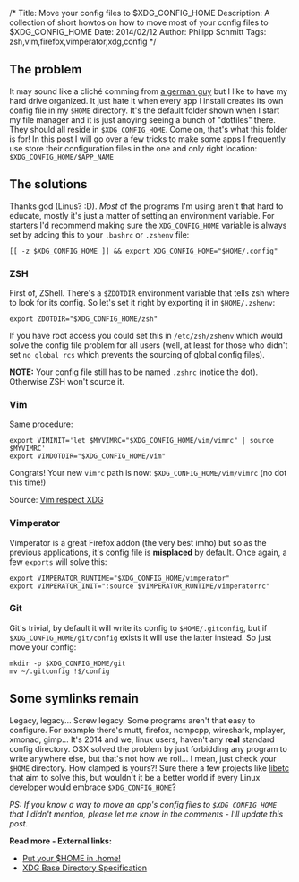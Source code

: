 /*
Title: Move your config files to $XDG_CONFIG_HOME
Description: A collection of short howtos on how to move most of your config files to $XDG_CONFIG_HOME
Date: 2014/02/12
Author: Philipp Schmitt
Tags: zsh,vim,firefox,vimperator,xdg,config
*/

## The problem

It may sound like a cliché comming from [a german guy](http://schmitt.co/about "Who's this german guy?") but I like to have my hard drive organized. It just hate it when every app I install creates its own config file in my `$HOME` directory. It's the default folder shown when I start my file manager and it is just anoying seeing a bunch of "dotfiles" there. They should all reside in `$XDG_CONFIG_HOME`. Come on, that's what this folder is for! In this post I will go over a few tricks to make some apps I frequently use store their configuration files in the one and only right location: `$XDG_CONFIG_HOME/$APP_NAME`

## The solutions

Thanks god (Linus? :D). *Most* of the programs I'm using aren't that hard to educate, mostly it's just a matter of setting an environment variable. For starters I'd recommend making sure the `XDG_CONFIG_HOME` variable is always set by adding this to your `.bashrc` or `.zshenv` file:

    [[ -z $XDG_CONFIG_HOME ]] && export XDG_CONFIG_HOME="$HOME/.config"

### ZSH

First of, ZShell. There's a `$ZDOTDIR` environment variable that tells zsh where to look for its config. So let's set it right by exporting it in `$HOME/.zshenv`:

    export ZDOTDIR="$XDG_CONFIG_HOME/zsh"

If you have root access you could set this in `/etc/zsh/zshenv` which would solve the config file problem for all users (well, at least for those who didn't set `no_global_rcs` which prevents the sourcing of global config files).

**NOTE:** Your config file still has to be named `.zshrc` (notice the dot). Otherwise ZSH won't source it.

### Vim

Same procedure:

    export VIMINIT='let $MYVIMRC="$XDG_CONFIG_HOME/vim/vimrc" | source $MYVIMRC'
    export VIMDOTDIR="$XDG_CONFIG_HOME/vim"

Congrats! Your new `vimrc` path is now: `$XDG_CONFIG_HOME/vim/vimrc` (no dot this time!)

Source: [Vim respect XDG](http://tlvince.com/vim-respect-xdg "Vim respect XDG by Tom Vincent")


### Vimperator

Vimperator is a great Firefox addon (the very best imho) but so as the previous applications, it's config file is **misplaced** by default. Once again, a few `exports` will solve this:

    export VIMPERATOR_RUNTIME="$XDG_CONFIG_HOME/vimperator"
    export VIMPERATOR_INIT=":source $VIMPERATOR_RUNTIME/vimperatorrc"

### Git

Git's trivial, by default it will write its config to `$HOME/.gitconfig`, but if `$XDG_CONFIG_HOME/git/config` exists it will use the latter instead. So just move your config:

    mkdir -p $XDG_CONFIG_HOME/git
    mv ~/.gitconfig !$/config

## Some symlinks remain

Legacy, legacy... Screw legacy. Some programs aren't that easy to configure. For example there's mutt, firefox, ncmpcpp, wireshark, mplayer, xmonad, gimp... It's 2014 and we, linux users, haven't any **real** standard config directory. OSX solved the problem by just forbidding any program to write anywhere else, but that's not how we roll... I mean, just check your `$HOME` directory. How clamped is yours?! Sure there a few projects like [libetc](http://ordiluc.net/fs/libetc/ "libetc") that aim to solve this, but wouldn't it be a better world if every Linux developer would embrace `$XDG_CONFIG_HOME`?


_PS: If you know a way to move an app's config files to `$XDG_CONFIG_HOME` that I didn't mention, please let me know in the comments - I'll update this post._


__Read more - External links:__

* [Put your $HOME in .home!](https://bbs.archlinux.org/viewtopic.php?id=77606&amp "Put your $HOME in .home! @archlinux")
* [XDG Base Directory Specification](http://standards.freedesktop.org/basedir-spec/basedir-spec-latest.html "XDG Base Directory Specification")
